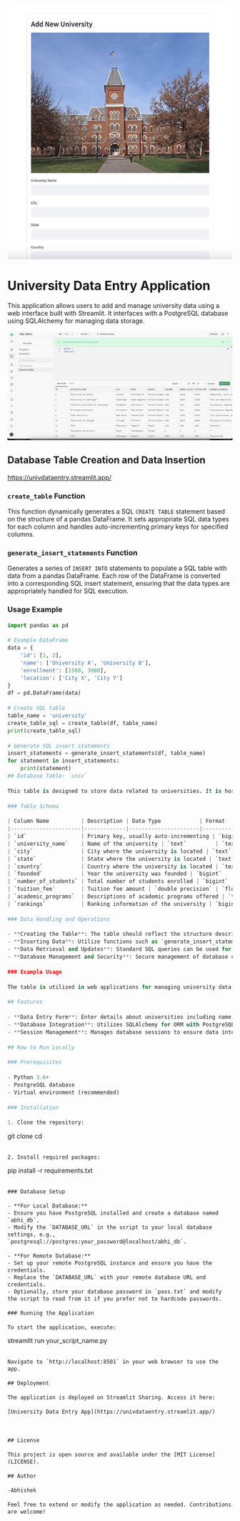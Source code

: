 ![](https://github.com/abh2050/postgres_repo_creation/blob/main/pic2.jpg)
# University Data Entry Application

This application allows users to add and manage university data using a web interface built with Streamlit. It interfaces with a PostgreSQL database using SQLAlchemy for managing data storage.

![](https://github.com/abh2050/postgres_repo_creation/blob/main/pic.png)
## Database Table Creation and Data Insertion

https://univdataentry.streamlit.app/

### `create_table` Function
This function dynamically generates a SQL `CREATE TABLE` statement based on the structure of a pandas DataFrame. It sets appropriate SQL data types for each column and handles auto-incrementing primary keys for specified columns.

### `generate_insert_statements` Function
Generates a series of `INSERT INTO` statements to populate a SQL table with data from a pandas DataFrame. Each row of the DataFrame is converted into a corresponding SQL insert statement, ensuring that the data types are appropriately handled for SQL execution.

### Usage Example
```python
import pandas as pd

# Example DataFrame
data = {
    'id': [1, 2],
    'name': ['University A', 'University B'],
    'enrollment': [1500, 3000],
    'location': ['City X', 'City Y']
}
df = pd.DataFrame(data)

# Create SQL table
table_name = 'university'
create_table_sql = create_table(df, table_name)
print(create_table_sql)

# Generate SQL insert statements
insert_statements = generate_insert_statements(df, table_name)
for statement in insert_statements:
    print(statement)
## Database Table: `univ`

This table is designed to store data related to universities. It is hosted on Supabase and structured as follows:

### Table Schema

| Column Name          | Description | Data Type            | Format   |
|----------------------|-------------|----------------------|----------|
| `id`                 | Primary key, usually auto-incrementing | `bigint` | `int8`   |
| `university_name`    | Name of the university | `text`         | `text`   |
| `city`               | City where the university is located | `text`   | `text`   |
| `state`              | State where the university is located | `text`   | `text`   |
| `country`            | Country where the university is located | `text`   | `text`   |
| `founded`            | Year the university was founded | `bigint`     | `int8`   |
| `number_of_students` | Total number of students enrolled | `bigint`   | `int8`   |
| `tuition_fee`        | Tuition fee amount | `double precision` | `float8` |
| `academic_programs`  | Descriptions of academic programs offered | `text` | `text`   |
| `rankings`           | Ranking information of the university | `bigint` | `int8`   |

### Data Handling and Operations

- **Creating the Table**: The table should reflect the structure described above. If creating the table programmatically, adjustments for data types and primary keys (e.g., using `SERIAL` for `id`) should be considered.
- **Inserting Data**: Utilize functions such as `generate_insert_statements` to batch insert data into this table from a pandas DataFrame.
- **Data Retrieval and Updates**: Standard SQL queries can be used for retrieving and updating records in this table.
- **Database Management and Security**: Secure management of database credentials and access is crucial, especially when using cloud-hosted platforms like Supabase. Supabase is an open-source alternative to Firebase, providing developers with a suite of tools to rapidly build and scale their applications. It offers a combination of tools and services that mirror Firebase's capabilities but leverages PostgreSQL as its backend database, which allows for more complex queries and relational data structures.

### Example Usage

The table is utilized in web applications for managing university data, allowing users to input and modify records which are then reflected in the database. This setup is ideal for administrative portals where regular data updates are necessary.

## Features

- **Data Entry Form**: Enter details about universities including name, city, state, country, founding year, number of students, tuition fees, academic programs, and rankings.
- **Database Integration**: Utilizes SQLAlchemy for ORM with PostgreSQL for robust data storage.
- **Session Management**: Manages database sessions to ensure data integrity and connection efficiency.

## How to Run Locally

### Prerequisites

- Python 3.6+
- PostgreSQL database
- Virtual environment (recommended)

### Installation

1. Clone the repository:
   ```
   git clone <repository-url>
   cd <repository-directory>
   ```

2. Install required packages:
   ```
   pip install -r requirements.txt
   ```

### Database Setup

- **For Local Database:**
  - Ensure you have PostgreSQL installed and create a database named `abhi_db`.
  - Modify the `DATABASE_URL` in the script to your local database settings, e.g., `postgresql://postgres:your_password@localhost/abhi_db`.

- **For Remote Database:**
  - Set up your remote PostgreSQL instance and ensure you have the credentials.
  - Replace the `DATABASE_URL` with your remote database URL and credentials.
  - Optionally, store your database password in `pass.txt` and modify the script to read from it if you prefer not to hardcode passwords.

### Running the Application

To start the application, execute:

```
streamlit run your_script_name.py
```

Navigate to `http://localhost:8501` in your web browser to use the app.

## Deployment

The application is deployed on Streamlit Sharing. Access it here:

[University Data Entry App](https://univdataentry.streamlit.app/)



## License

This project is open source and available under the [MIT License](LICENSE).

## Author

-Abhishek

Feel free to extend or modify the application as needed. Contributions are welcome!
